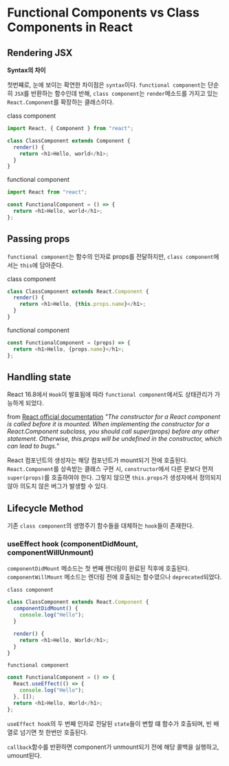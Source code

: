 # Functional Components vs Class Components in React

## Rendering JSX

**Syntax의 차이**

첫번쨰로, 눈에 보이는 확연한 차이점은 `syntax`이다. `functional component`는 단순히 `JSX`를 반환하는 함수인데 반해, `class component`는 `render`메소드를 가지고 있는 `React.Component`를 확장하는 클래스이다.

class component

```js
import React, { Component } from "react";

class ClassComponent extends Component {
  render() {
    return <h1>Hello, world</h1>;
  }
}
```

functional component

```js
import React from "react";

const FunctionalComponent = () => {
  return <h1>Hello, world</h1>;
};
```

## Passing props

`functional component`는 함수의 인자로 props를 전달하지만, `class component`에서는 `this`에 담아준다.

class component

```js
class ClassComponent extends React.Component {
  render() {
    return <h1>Hello, {this.props.name}</h1>;
  }
}
```

functional component

```js
const FunctionalComponent = (props) => {
  return <h1>Hello, {props.name}</h1>;
};
```

## Handling state

React 16.8에서 `Hook`이 발표됨에 따라 `functional component`에서도 상태관리가 가능하게 되었다.

from [React official documentation](https://reactjs.org/docs/react-component.html#constructor)
_"The constructor for a React component is called before it is mounted. When implementing the constructor for a React.Component subclass, you should call super(props) before any other statement. Otherwise, this.props will be undefined in the constructor, which can lead to bugs."_

React 컴포넌트의 생성자는 해당 컴포넌트가 mount되기 전에 호출된다. `React.Component`를 상속받는 클래스 구현 시, `constructor`에서 다른 문보다 먼저 `super(props)`를 호출하여야 한다. 그렇지 않으면 `this.props`가 생성자에서 정의되지 않아 의도치 않은 버그가 발생할 수 있다.

## Lifecycle Method

기존 `class component`의 생명주기 함수들을 대체하는 `hook`들이 존재한다.

### useEffect hook (componentDidMount, componentWillUnmount)

`componentDidMount` 메소드는 첫 번째 렌더링이 완료된 직후에 호출된다. `componentWillMount` 메소드는 렌더링 전에 호출되는 함수였으나 `deprecated`되었다.

`class component`

```js
class ClassComponent extends React.Component {
  componentDidMount() {
    console.log("Hello");
  }

  render() {
    return <h1>Hello, World</h1>;
  }
}
```

`functional component`

```js
const FunctionalComponent = () => {
  React.useEffect(() => {
    console.log("Hello");
  }, []);
  return <h1>Hello, World</h1>;
};
```

`useEffect hook`의 두 번째 인자로 전달된 `state`들이 변할 떄 함수가 호출되며, 빈 배열로 넘기면 첫 한번만 호출된다.

`callback`함수를 반환하면 component가 unmount되기 전에 해당 콜백을 실행하고, umount된다.
